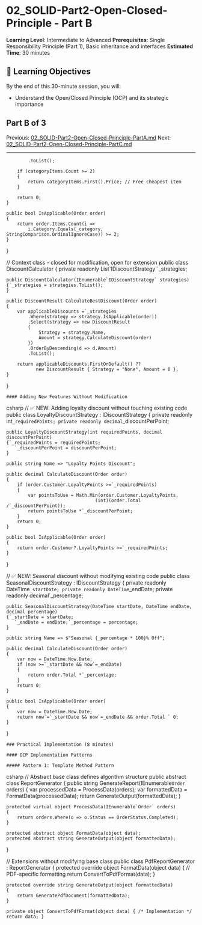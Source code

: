 # 02_SOLID-Part2-Open-Closed-Principle - Part B

**Learning Level**: Intermediate to Advanced
**Prerequisites**: Single Responsibility Principle (Part 1), Basic inheritance and interfaces
**Estimated Time**: 30 minutes

## 🎯 Learning Objectives

By the end of this 30-minute session, you will:

- Understand the Open/Closed Principle (OCP) and its strategic importance

## Part B of 3

Previous: [02_SOLID-Part2-Open-Closed-Principle-PartA.md](02_SOLID-Part2-Open-Closed-Principle-PartA.md)
Next: [02_SOLID-Part2-Open-Closed-Principle-PartC.md](02_SOLID-Part2-Open-Closed-Principle-PartC.md)

---

            .ToList();

        if (categoryItems.Count >= 2)
        {
            return categoryItems.First().Price; // Free cheapest item
        }

        return 0;
    }

    public bool IsApplicable(Order order)
    {
        return order.Items.Count(i =>
            i.Category.Equals(_category, StringComparison.OrdinalIgnoreCase)) >= 2;
    }
}

// Context class - closed for modification, open for extension
public class DiscountCalculator
{
    private readonly List`IDiscountStrategy``_strategies;

    public DiscountCalculator(IEnumerable`IDiscountStrategy` strategies)
    {`_strategies = strategies.ToList();
    }

    public DiscountResult CalculateBestDiscount(Order order)
    {
        var applicableDiscounts =`_strategies
            .Where(strategy => strategy.IsApplicable(order))
            .Select(strategy => new DiscountResult
            {
                Strategy = strategy.Name,
                Amount = strategy.CalculateDiscount(order)
            })
            .OrderByDescending(d => d.Amount)
            .ToList();

        return applicableDiscounts.FirstOrDefault() ??
               new DiscountResult { Strategy = "None", Amount = 0 };
    }
}

    #### Adding New Features Without Modification
csharp
// ✅ NEW: Adding loyalty discount without touching existing code
public class LoyaltyDiscountStrategy : IDiscountStrategy
{
    private readonly int`_requiredPoints;
    private readonly decimal`_discountPerPoint;

    public LoyaltyDiscountStrategy(int requiredPoints, decimal discountPerPoint)
    {`_requiredPoints = requiredPoints;
       `_discountPerPoint = discountPerPoint;
    }

    public string Name => "Loyalty Points Discount";

    public decimal CalculateDiscount(Order order)
    {
        if (order.Customer.LoyaltyPoints >=`_requiredPoints)
        {
            var pointsToUse = Math.Min(order.Customer.LoyaltyPoints,
                                     (int)(order.Total /`_discountPerPoint));
            return pointsToUse *`_discountPerPoint;
        }
        return 0;
    }

    public bool IsApplicable(Order order)
    {
        return order.Customer?.LoyaltyPoints >=`_requiredPoints;
    }
}

// ✅ NEW: Seasonal discount without modifying existing code
public class SeasonalDiscountStrategy : IDiscountStrategy
{
    private readonly DateTime`_startDate;
    private readonly DateTime`_endDate;
    private readonly decimal`_percentage;

    public SeasonalDiscountStrategy(DateTime startDate, DateTime endDate, decimal percentage)
    {`_startDate = startDate;
       `_endDate = endDate;`_percentage = percentage;
    }

    public string Name => $"Seasonal {_percentage * 100}% Off";

    public decimal CalculateDiscount(Order order)
    {
        var now = DateTime.Now.Date;
        if (now >=`_startDate && now`=_endDate)
        {
            return order.Total *`_percentage;
        }
        return 0;
    }

    public bool IsApplicable(Order order)
    {
        var now = DateTime.Now.Date;
        return now`=`_startDate && now`=_endDate && order.Total ` 0;
    }
}

    ### Practical Implementation (8 minutes)

    #### OCP Implementation Patterns

    ##### Pattern 1: Template Method Pattern
csharp
// Abstract base class defines algorithm structure
public abstract class ReportGenerator
{
    public string GenerateReport(IEnumerable`Order` orders)
    {
        var processedData = ProcessData(orders);
        var formattedData = FormatData(processedData);
        return GenerateOutput(formattedData);
    }

    protected virtual object ProcessData(IEnumerable`Order` orders)
    {
        return orders.Where(o => o.Status == OrderStatus.Completed);
    }

    protected abstract object FormatData(object data);
    protected abstract string GenerateOutput(object formattedData);
}

// Extensions without modifying base class
public class PdfReportGenerator : ReportGenerator
{
    protected override object FormatData(object data)
    {
        // PDF-specific formatting
        return ConvertToPdfFormat(data);
    }

    protected override string GenerateOutput(object formattedData)
    {
        return GeneratePdfDocument(formattedData);
    }

    private object ConvertToPdfFormat(object data) { /* Implementation */ return data; }
